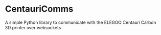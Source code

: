 # CentauriComms
A simple Python library to communicate with the ELEGOO Centauri Carbon 3D printer over websockets
